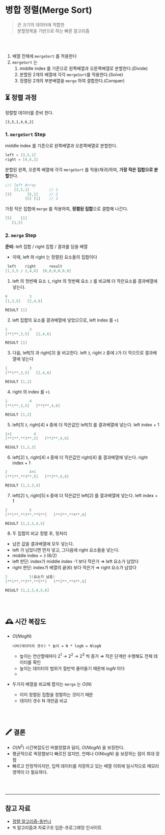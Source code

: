 # 병합 정렬(Merge Sort)

> 큰 크기의 데이터에 적합한
> <br/>
> 분할정복을 기반으로 하는 빠른 알고리즘

<br/>
<br/>

1. 배열 전체에 `mergeSort` 를 적용한다
2. `mergeSort` 는
    1. middle index 를 기준으로 왼쪽배열과 오른쪽배열로 분할한다.(Divide)
    2. 분할된 2개의 배열에 각각 `mergeSort`를 적용한다.(Solve)
    3. 정렬된 2개의 부분배열을 `merge` 하여 결합한다.(Conquer)

## ⏳ 정렬 과정

정렬할 데이터를 준비 한다.

```
[3,5,1,4,6,2]
```

### 1. `mergeSort` Step
middle index 를 기준으로 왼쪽배열과 오른쪽배열로 분할한다.

```swift
left = [3,5,1]
right = [4,6,2]
```

분할된 왼쪽, 오른쪽 배열에 각각 `mergeSort` 를 적용(재귀)하여, **가장 작은 집합으로 분할**한다.

```swift
/// left Array
    [3,5,1]         // 1
[3]       [5,1]     // 2
         [5] [1]    // 3
```

가장 작은 집합에 `merge` 를 적용하여, **정렬된 집합**으로 결합해 나간다.

```swift
[5]    [1]
   [1,5]
```

### 2. `merge` Step

**준비:** left 집합 / right 집합 / 결과를 담을 배열 

- 이때, left 와 right 는 정렬된 요소들의 집합이다

```swift
 left    right      result
[1,3,5 / 2,4,6]  [0,0,0,0,0,0]
```

1. left 의 첫번째 요소 `1`, right 의 첫번째 요소 `2` 를 비교해 더 작은요소를 결과배열에 넣는다.

```swift
0          3
[1,3,5]   [2,4,6]

RESULT [1]
```

2. left 집합의 요소를 결과배열에 넣었으므로, left index 를 `+1` 

```swift
1          3
[**1**,3,5]   [2,4,6]

RESULT [1]
```

3. 다음, left[1] 과 right[3] 을 비교한다. 
left `3`, right `2` 중에 `2`가 더 작으므로 결과배열에 넣는다

```swift
1          3
[**1**,3,5]   [2,4,6]

RESULT [1,2]
```
4. right 의 index 를 `+1` 

```swift
1          4
[**1**,3,5]   [**2**,4,6]

RESULT [1,2]
```

5. left[1] `3`, right[4] `4` 중에 더 작은값인 left[1] 를 결과배열에 넣는다. left index + 1

```swift
1+1          4
[**1**,**3**,5]   [**2**,4,6]

RESULT [1,2,3]
```

6. left[2] `5`, right[4] `4` 중에 더 작은값인 right[4] 를 결과배열에 넣는다. right index + 1

```swift
2          4+1
[**1**,**3**,5]   [**2**,4,6]

RESULT [1,2,3,4]
```

7. left[2] `5`, right[5] `6` 중에 더 작은값인 left[2] 를 결과배열에 넣는다. left index + 1

```swift
2          5
[**1**,**3**,**5**]   [**2**,**4**,6]

RESULT [1,2,3,4,5]
```

8. 두 집합의 비교 정렬 후, 뒷처리
- 남은 값을 결과배열에 모두 넣는다.
- left 가 남았다면 먼저 넣고, 그다음에 right 요소들을 넣는다.
- middle index = `3` (6/2)
- left 판단: index가 middle index -1 보다 작은가 ⇒ left 요소가 남았다
- right 판단: index가 배열의 끝(6) 보다 작은가 ⇒ right 요소가 남았다

```swift
2          5(요소가 남음)
[**1**,**3**,**5**]   [**2**,**4**,6]

RESULT [1,2,3,4,5,6]
```

<br/>
<br/>

## 🕰 시간 복잡도

- $`O(NlogN)`$
    
    ```
    너비(데이터의 갯수) * 높이 = N * logN = NlogN
    ```
    
    - 높이는 연산할때마다 $2^1$ → $2^2$ → $2^3$ 씩 증가 ⇒ 작은 단계만 수행해도 전체 데이터를 확인
    - 높이는 데이터의 범위가 절반씩 줄어들기 때문에 $logN$ 이다
    - 
- 두가지 배열을 비교해 합치는 `merge` 는 $O(N)$
    - 이미 정렬된 집합을 정렬하는 것이기 때문
    - 데이터 갯수 N 개만큼 비교

<br/>
<br/>

## 🖍 결론

- $O(N^2)$ 시간복잡도인 버블정렬과 달리, $O(NlogN)$ 을 보장한다.
- 평균적으로 퀵정렬보다 빠르진 않지만, 언제나 O(NlogN) 을 보장하는 점이 최대 장점
- 빠르고 안정적이지만, 입력 데이터를 저장하고 있는 배열 이외에 일시적으로 메모리 영역이 더 필요하다.

<br/>
<br/>

---

## 참고 자료

- [정렬 알고리즘-동빈나](https://youtu.be/KGyK-pNvWos)
- `책` 알고리즘과 자료구조 입문-프로그래밍 인사이트
